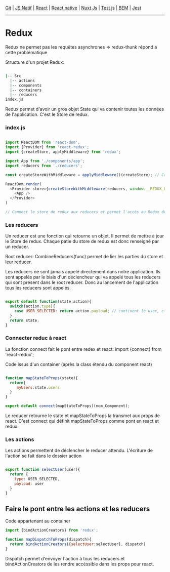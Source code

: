 
[Git](https://github.com/d0ganoo/Docs/blob/master/git.md) | [JS Natif](https://github.com/d0ganoo/Docs/blob/master/JS_Natif.md)   | [React](https://github.com/d0ganoo/Docs/blob/master/react.md) | [React native](https://github.com/d0ganoo/Docs/blob/master/react_native.md) | [Nuxt Js](https://github.com/d0ganoo/Docs/blob/master/nuxt.md) | [Test js](https://github.com/d0ganoo/Docs/blob/master/testJS.md) | [BEM](https://github.com/d0ganoo/Docs/blob/master/BEM.md) | [Jest](https://github.com/d0ganoo/Docs/blob/master/Jest.md)


* * * 

# Redux

Redux ne permet pas les requêtes asynchrones => redux-thunk répond a cette problématique

Structure d'un projet Redux:

```Bash

|-- Src
  |-- actions
  |-- components
  |-- containers 
  |-- reducers
index.js

```

Redux permet d'avoir un gros objet State qui va contenir toutes les données de l'application. C'est le Store de redux.

### index.js

```Javascript

import ReactDOM from 'react-dom';
import {Provider} from 'react-redux';
import {createStore, applyMiddleware} from 'redux';

import App from './components/app';
import reducers from './reducers';

const createStoreWithMiddleware = applyMiddleware()(createStore); // Crée le store de redux

ReactDom.render(
  <Provider store={createStoreWithMiddleware(reducers, window.__REDUX_DEVTOOLS_EXTENSION__ && window.__REDUX__DEVTOOLS_EXTENSION__())}>
    <App />
  </Provider>
)

// Connect le store de redux aux reducers et permet l'accès au Redux devtools

```

### Les reducers

Un reducer est une fonction qui retourne un objet. Il permet de mettre à jour le Store de redux.
Chaque patie du store de redux est donc renseigné par un reducer.

Root reducer: CombineReducers(func) permet de lier les parties du store et leur reducer.

Les reducers ne sont jamais appelé directement dans notre application. Ils sont appelés par le biais d'un déclencheur qui va appelé tous les reducers qui sont présent dans le root reducer.
Donc au lancement de l'application tous les reducers sont appelés.

```Javascript

export default function(state,action){
  switch(action.type){
    case USER_SELECTED: return action.payload; // continent le user, cf l'action
  }
  return state;
}

```

### Connecter reduc à react

La fonction connect fait le pont entre redex et react: import {connect} from 'react-redux';

Code issus d'un container (après la class étendu du component react)

```Javascript

function mapStateToProps(state){
  return{
     myUsers:state.users
  }
}

export default connect(mapStateToProps)(nom_Component);

```
Le reducer retourne le state et mapStateToProps la transmet aux props de react. C'est connect qui définit mapStateToProps comme pont en react et redux.

### Les actions

Les actions permettent de déclencher le reducer attendu.
L'écriture de l'action se fait dans le dossier action

```Javascript

export function selectUser(user){
  return {
    type: USER_SELECTED,
    payload: user
  }
}

```

## Faire le pont entre les actions et les reducers

Code appartenant au container

```Javascript
import {bindActionCreators} from 'redux';

function mapDispatchToProps(dispatch){
  return bindActionCreators({selectUser:selectUser}, dispatch)
}

```
Dispatch permet d'envoyer l'action à tous les reducers et bindActionCreators de les rendre accèssible dans les props pour react.
